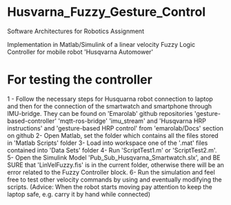 # Husvarna_Fuzzy_Gesture_Control
Software Architectures for Robotics Assignment

Implementation in Matlab/Simulink of a linear velocity Fuzzy Logic Controller for mobile robot 'Husqvarna Automower'

# For testing the controller

1 - Follow the necessary steps for Husquarna robot connection to laptop and then for the 
    connection of the smartwatch and smartphone through IMU-bridge. They can be found on 'Emarolab' github repositories
    'gesture-based-controller'
    'mqtt-ros-bridge'
    'imu_stream'
    and 'Husqvarna HRP instructions' and 'gesture-based HRP control' from 'emarolab/Docs' section on github
2-  Open Matlab, set the folder which contains all the files stored in 'Matlab Scripts' folder
3-  Load into workspace one of the '.mat' files contained into 'Data Sets' folder
4-  Run 'ScriptTest1.m' or 'ScriptTest2.m'.
5-  Open the Simulink Model 'Pub_Sub_Husqvarna_Smartwatch.slx', and BE SURE that 'LinVelFuzzy.fis' is in the current folder,
    otherwise there will be an error related to the Fuzzy Controller block.
6-  Run the simulation and feel free to test other velocity commands by using and eventually modifying the scripts.
    (Advice: When the robot starts moving pay attention to keep the laptop safe, e.g. carry it by hand while connected)
    
